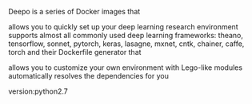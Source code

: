 Deepo is a series of Docker images that

allows you to quickly set up your deep learning research environment
supports almost all commonly used deep learning frameworks: theano, tensorflow, sonnet, pytorch, keras, lasagne, mxnet, cntk, chainer, caffe, torch
and their Dockerfile generator that

allows you to customize your own environment with Lego-like modules
automatically resolves the dependencies for you

version:python2.7
